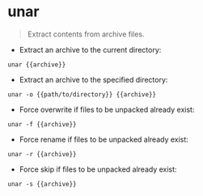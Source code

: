 # unar

> Extract contents from archive files.

- Extract an archive to the current directory:

`unar {{archive}}`

- Extract an archive to the specified directory:

`unar -o {{path/to/directory}} {{archive}}`

- Force overwrite if files to be unpacked already exist:

`unar -f {{archive}}`

- Force rename if files to be unpacked already exist:

`unar -r {{archive}}`

- Force skip if files to be unpacked already exist:

`unar -s {{archive}}`
